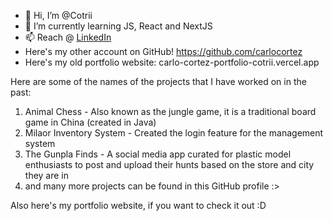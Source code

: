 - 👋 Hi, I’m @Cotrii
- 🌱 I’m currently learning JS, React and NextJS
- 📫 Reach @ [LinkedIn](https://www.linkedin.com/in/carlo-miguel-cortez/)
- Here's my other account on GitHub! https://github.com/carlocortez
- Here's my old portfolio website: carlo-cortez-portfolio-cotrii.vercel.app

Here are some of the names of the projects that I have worked on in the past:
1. Animal Chess - Also known as the jungle game, it is a traditional board game in China (created in Java)
2. Milaor Inventory System - Created the login feature for the management system
3. The Gunpla Finds - A social media app curated for plastic model enthusiasts to post and upload their hunts based on the store and city they are in
4. and many more projects can be found in this GitHub profile :> 

Also here's my portfolio website, if you want to check it out :D 

<!---
Cotrii/Cotrii is a ✨ special ✨ repository because its `README.md` (this file) appears on your GitHub profile.
You can click the Preview link to take a look at your changes.
--->
